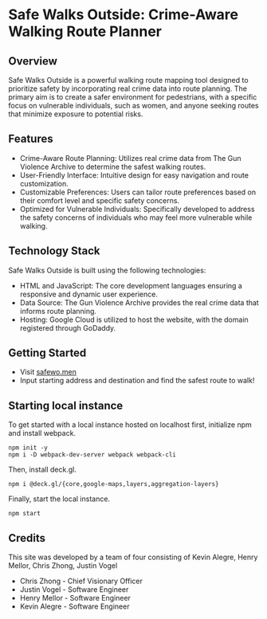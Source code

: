 # Safe Walks Outside: Crime-Aware Walking Route Planner
## Overview
Safe Walks Outside is a powerful walking route mapping tool designed to prioritize safety by incorporating real crime data into route planning. The primary aim is to create a safer environment for pedestrians, with a specific focus on vulnerable individuals, such as women, and anyone seeking routes that minimize exposure to potential risks.

## Features
- Crime-Aware Route Planning: Utilizes real crime data from The Gun Violence Archive to determine the safest walking routes.
- User-Friendly Interface: Intuitive design for easy navigation and route customization.
- Customizable Preferences: Users can tailor route preferences based on their comfort level and specific safety concerns.
- Optimized for Vulnerable Individuals: Specifically developed to address the safety concerns of individuals who may feel more vulnerable while walking.

## Technology Stack
Safe Walks Outside is built using the following technologies:

- HTML and JavaScript: The core development languages ensuring a responsive and dynamic user experience.
- Data Source: The Gun Violence Archive provides the real crime data that informs route planning.
- Hosting: Google Cloud is utilized to host the website, with the domain registered through GoDaddy.

## Getting Started

- Visit [safewo.men](https://safewo.men)
- Input starting address and destination and find the safest route to walk!

## Starting local instance
To get started with a local instance hosted on localhost first, initialize npm and install webpack.
```
npm init -y 
npm i -D webpack-dev-server webpack webpack-cli
```
Then, install deck.gl.
```
npm i @deck.gl/{core,google-maps,layers,aggregation-layers}
```
Finally, start the local instance.
```
npm start
```

## Credits
This site was developed by a team of four consisting of Kevin Alegre, Henry Mellor, Chris Zhong, Justin Vogel
- Chris Zhong - Chief Visionary Officer
- Justin Vogel - Software Engineer
- Henry Mellor - Software Engineer
- Kevin Alegre - Software Engineer
